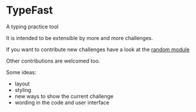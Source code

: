# TypeFast
A typing practice tool

It is intended to be extensible by more and more challenges.

If you want to contribute new challenges have a look at the [random module][1]

Other contributions are welcomed too.

Some ideas:

- layout 
- styling
- new ways to show the current challenge
- wording in the code and user interface


[1]: https://github.com/SilenLoc/TypeFast/blob/main/src/random/mod.rs
